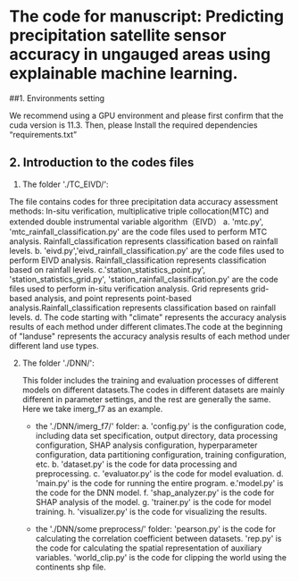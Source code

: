 # The code for manuscript: Predicting precipitation satellite sensor accuracy in ungauged areas using explainable machine learning.

##1. Environments setting

We recommend using a GPU environment and please first confirm that the cuda version is 11.3. Then, please Install the required dependencies “requirements.txt”

## 2. Introduction to the codes files

1. The folder './TC_EIVD/':

The file contains codes for three precipitation data accuracy assessment methods: In-situ verification, multiplicative triple collocation(MTC) and extended double instrumental variable algorithm（EIVD）
  a. 'mtc.py', 'mtc_rainfall_classification.py' are the code files used to perform  MTC analysis. Rainfall_classification represents classification based on rainfall levels.
  b. 'eivd.py','eivd_rainfall_classification.py' are the code files used to perform  EIVD analysis. Rainfall_classification represents classification based on rainfall levels.
  c.'station_statistics_point.py', 'station_statistics_grid.py', 'station_rainfall_classification.py' are the code files used to perform  in-situ verification analysis. Grid represents grid-based analysis, and point represents point-based analysis.Rainfall_classification represents classification based on rainfall levels.
  d. The code starting with "climate" represents the accuracy analysis results of each method under different climates.The code at the beginning of "landuse" represents the accuracy analysis results of each method under different land use types.

2. The folder './DNN/':

   This folder includes the training and evaluation processes of different models on different datasets.The codes in different datasets are mainly different in parameter settings, and the rest are generally the same. Here we take imerg_f7 as an example.

   - the './DNN/imerg_f7/' folder: 
  a. 'config.py' is the configuration code, including data set specification, output directory, data processing configuration, SHAP analysis configuration, hyperparameter configuration, data partitioning configuration, training configuration, etc.
  b. 'dataset.py' is the code for data processing and preprocessing.
  c. 'evaluator.py' is the code for model evaluation.
  d. 'main.py' is the code for running the entire program.
  e.'model.py' is the code for the DNN model.
  f. 'shap_analyzer.py' is the code for SHAP analysis of the model.
  g. 'trainer.py' is the code for model training.
  h. 'visualizer.py' is the code for visualizing the results.

   - the './DNN/some preprocess/' folder: 'pearson.py' is the code for calculating the correlation coefficient between datasets. 'rep.py' is the code for calculating the spatial representation of auxiliary variables. 'world_clip.py' is the code for clipping the world using the continents shp file.
